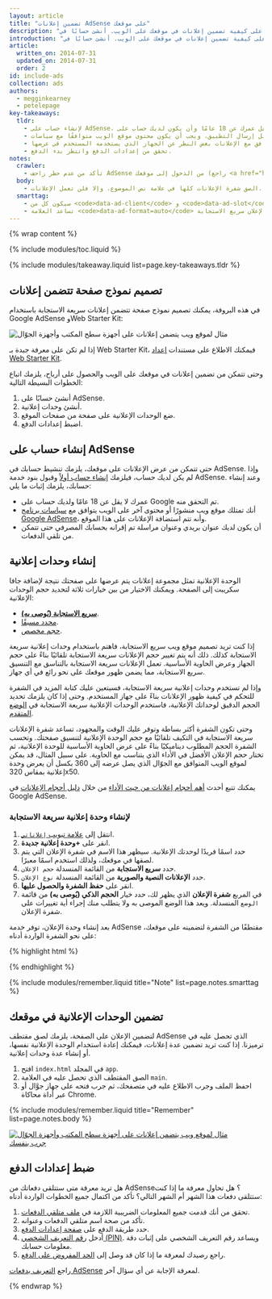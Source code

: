 ```yaml
---
layout: article
title: "تضمين إعلانات AdSense على موقعك"
description: "اتبع الخطوات الواردة في هذا الدليل للتعرف على كيفية تضمين إعلانات في موقعك على الويب. أنشئ حسابًا في AdSense، وأنشئ وحدات إعلانية، وضع الوحدات في موقعك، واضبط إعدادات الدفع، ومن ثم ستتلقى الدفعات."
introduction: "اتبع الخطوات الواردة في هذا الدليل للتعرف على كيفية تضمين إعلانات في موقعك على الويب. أنشئ حسابًا في AdSense، وأنشئ وحدات إعلانية، وضع الوحدات في موقعك، واضبط إعدادات الدفع، ومن ثم ستتلقى الدفعات."
article:
  written_on: 2014-07-31
  updated_on: 2014-07-31
  order: 2
id: include-ads
collection: ads
authors:
  - megginkearney
  - petelepage
key-takeaways:
  tldr: 
    - لإنشاء حساب على AdSense، يجب ألا يقل عمرك عن 18 عامًا وأن يكون لديك حساب على Google وعنوان.
    - يجب أن يكون موقعك منشورًا قبل إرسال التطبيق، ويجب أن يكون محتوى موقع الويب متوافقًا مع سياسات AdSense.
    - أنشئ وحدات إعلانية سريعة الاستجابة لضمان التوافق مع الإعلانات بغض النظر عن الجهاز الذي يستخدمه المستخدم في عرضها.
    - تحقق من إعدادات الدفع وانتظر بدء الدفع.
notes:
  crawler:
    - تأكد من عدم حظر زاحف AdSense من الدخول إلى موقعك (راجع <a href="https://support.google.com/adsense/answer/10532">مقالة المساعدة هذه</a>). 
  body:
    - الصق شفرة الإعلانات كلها في علامة نص الموضوع، وإلا فلن تعمل الإعلانات.
  smarttag:
    - سيكون كل من <code>data-ad-client</code> و <code>data-ad-slot</code> فريدًا لكل إعلان تنشئه.
    - تساعد العلامة <code>data-ad-format=auto</code> ضمن شفرة الإعلان التي يتم إنشاؤها في تمكين سلوك تحديد الحجم الذكي لوحدة الإعلان سريع الاستجابة.
---
```


{% wrap content %}

{% include modules/toc.liquid %}

{% include modules/takeaway.liquid list=page.key-takeaways.tldr %}

## تصميم نموذج صفحة تتضمن إعلانات

في هذه البروفة، يمكنك تصميم نموذج صفحة تتضمن إعلانات سريعة الاستجابة باستخدام Google AdSense وWeb Starter Kit:

<img src="images/ad-ss-600.png" sizes="100vw" 
  srcset="images/ad-ss-1200.png 1200w, 
          images/ad-ss-900.png 900w,
          images/ad-ss-600.png 600w, 
          images/ad-ss-300.png 300w" 
  alt="مثال لموقع ويب يتضمن إعلانات على أجهزة سطح المكتب وأجهزة الجوّال">

إذا لم تكن على معرفة جيدة بـ Web Starter Kit، فيمكنك الاطلاع على مستندات [إعداد Web Starter Kit]({{site.fundamentals}}/tools/setup/setup_kit.html).

وحتى تتمكن من تضمين إعلانات في موقعك على الويب والحصول على أرباح، يلزمك اتباع الخطوات البسيطة التالية:

1. أنشئ حسابًا على AdSense.
2. أنشئ وحدات إعلانية.
3. ضع الوحدات الإعلانية على صفحة من صفحات الموقع.
4. اضبط إعدادات الدفع.

## إنشاء حساب على AdSense
حتى تتمكن من عرض الإعلانات على موقعك، يلزمك تنشيط حسابك في AdSense. وإذا لم يكن لديك حساب، فيلزمك [إنشاء حساب أولاً](https://www.google.com/adsense/) وقبول بنود خدمة AdSense.  وعند إنشاء حسابك، يلزمك إثبات ما يلي:

* عمرك لا يقل عن 18 عامًا ولديك حساب على Google تم التحقق منه.
* أنك تمتلك موقع ويب منشورًا أو محتوى آخر على الويب يتوافق مع
[سياسات برنامج Google AdSense](https://support.google.com/adsense/answer/48182)، وأنه تتم استضافة الإعلانات على هذا الموقع.
* أن يكون لديك عنوان بريدي وعنوان مراسلة تم إقرانه بحسابك المصرفي حتى تتمكن من تلقي الدفعات.

## إنشاء وحدات إعلانية

الوحدة الإعلانية تمثل مجموعة إعلانات يتم عرضها على صفحتك نتيجة لإضافة جافا سكريبت إلى الصفحة.  ويمكنك الاختيار من بين خيارات ثلاثة لتحديد حجم الوحدات الإعلانية:

* **[سريع الاستجابة (يُوصى به)](https://support.google.com/adsense/answer/3213689)**. 
* [محدد مسبقًا](https://support.google.com/adsense/answer/6002621).
* [حجم مخصص](https://support.google.com/adsense/answer/3289364).

إذا كنت تريد تصميم موقع ويب سريع الاستجابة، فاهتم باستخدام وحدات إعلانية سريعة الاستجابة كذلك.
ذلك أنه يتم تغيير حجم الإعلانات سريعة الاستجابة تلقائيًا بناءً على حجم الجهاز وعرض الحاوية الأساسية.
تعمل الإعلانات سريعة الاستجابة بالتناسق مع التنسيق سريع الاستجابة، مما يضمن ظهور موقعك على نحو رائع في أي جهاز.

وإذا لم تستخدم وحدات إعلانية سريعة الاستجابة، فسيتعين عليك كتابة المزيد في الشفرة للتحكم في كيفية ظهور الإعلانات بناءً على جهاز المستخدم. وحتى إذا كان يلزمك تحديد الحجم الدقيق لوحداتك الإعلانية، فاستخدم الوحدات الإعلانية سريعة الاستجابة في [الوضع المتقدم]({{site.fundamentals}}/monetization/ads/customize-ads.html#what-if-responsive-sizing-isnt-enough).

وحتى تكون الشفرة أكثر بساطة وتوفر عليك الوقت والمجهود، تساعد شفرة الإعلانات سريعة الاستجابة في التكيف تلقائيًا مع حجم الوحدة الإعلانية لتنسيق صفحتك. 
وتحسب الشفرة الحجم المطلوب ديناميكيًا بناءً على عرض الحاوية الأساسية للوحدة الإعلانية، ثم تختار حجم الإعلان الأفضل في الأداء الذي يتناسب مع الحاوية.
على سبيل المثال، قد يمكن لموقع الويب المتوافق مع الجوّال الذي يصل عرضه إلى 360 بكسل أن يعرض وحدة إعلانية بمقاس 320x50.

يمكنك تتبع أحدث [أهم أحجام إعلانات من حيث الأداء](https://support.google.com/adsense/answer/6002621#top) من خلال [دليل أحجام الإعلانات](https://support.google.com/adsense/answer/6002621#top) في Google AdSense.

### لإنشاء وحدة إعلانية سريعة الاستجابة

1. انتقل إلى [علامة تبويب `إعلاناتي`](https://www.google.com/adsense/app#myads-springboard).
2. انقر على <strong>+وحدة إعلانية جديدة</strong>.
3. حدد اسمًا فريدًا لوحدتك الإعلانية. سيظهر هذا الاسم في شفرة الإعلان التي يتم لصقها في موقعك، ولذلك استخدم اسمًا معبرًا.
4. حدد <strong>سريع الاستجابة</strong> من القائمة المنسدلة `حجم الإعلان`.
5. حدد <strong>الإعلانات النصية والصورية</strong> من القائمة المنسدلة `نوع الإعلان`.
6. انقر على <strong>حفظ الشفرة والحصول عليها</strong>.
7. في المربع <strong>شفرة الإعلان</strong> الذي يظهر لك، حدد خيار <strong>الحجم الذكي (يُوصى به)</strong> من قائمة `الوضع` المنسدلة. 
ويعد هذا الوضع الموصى به ولا يتطلب منك إجراء أية تغييرات على شفرة الإعلان.

بعد إنشاء وحدة الإعلان، توفر خدمة AdSense مقتطفًا من الشفرة لتضمينه على موقعك، على نحو الشفرة الواردة أدناه:

{% highlight html %}
<script async src="//pagead2.googlesyndication.com/pagead/js/adsbygoogle.js"></script>
<!-- Top ad in web starter kit sample -->
<ins class="adsbygoogle"
  style="display:block"
  data-ad-client="XX-XXX-XXXXXXXXXXXXXXXX"
  data-ad-slot="XXXXXXXXXX"
  data-ad-format="auto"></ins>
<script>
  (adsbygoogle = window.adsbygoogle || []).push({});
</script>
{% endhighlight %}

{% include modules/remember.liquid title="Note" list=page.notes.smarttag %}

## تضمين الوحدات الإعلانية في موقعك

لتضمين الإعلان على الصفحة، يلزمك لصق مقتطف AdSense الذي تحصل عليه في ترميزنا.  إذا كنت تريد تضمين عدة إعلانات، فيمكنك إعادة استخدام الوحدة الإعلانية نفسها، أو إنشاء عدة وحدات إعلانية.

1. افتح `index.html` في المجلد `app`.
2. الصق المقتطف الذي تحصل عليه في العلامة `main`.
3. احفظ الملف وجرب الاطلاع عليه في متصفحك، ثم جرب فتحه على جهاز جوَّال أو عبر أداة محاكاة Chrome.

{% include modules/remember.liquid title="Remember" list=page.notes.body %}

<div>
  <a href="/web/fundamentals/resources/samples/monetization/ads/">
    <img src="images/ad-ss-600.png" sizes="100vw" 
      srcset="images/ad-ss-1200.png 1200w, 
              images/ad-ss-900.png 900w,
              images/ad-ss-600.png 600w, 
              images/ad-ss-300.png 300w" 
      alt="مثال لموقع ويب يتضمن إعلانات على أجهزة سطح المكتب وأجهزة الجوّال">
    <br>
  جرب بنفسك
          </a>
</div>

## ضبط إعدادات الدفع

هل تريد معرفة متى ستتلقى دفعاتك من AdSense؟ هل تحاول معرفة ما إذا كنت ستتلقى دفعات هذا الشهر أم الشهر التالي؟ تأكد من اكتمال جميع الخطوات الواردة أدناه:

1. تحقق من أنك قدمت جميع المعلومات الضريبية اللازمة في [ملف متلقي الدفعات](https://www.google.com/adsense/app#payments3/h=BILLING_PROFILE). 
2. تأكد من صحة اسم متلقي الدفعات وعنوانه.
3. حدد طريقة الدفع على [صفحة إعدادات الدفع](https://www.google.com/adsense/app#payments3/h=ACCOUNT_SETTINGS).
4. أدخل [رقم التعريف الشخصي (PIN)](https://support.google.com/adsense/answer/157667). ويساعد رقم التعريف الشخصي على إثبات دقة معلومات حسابك.
5. راجع رصيدك لمعرفة ما إذا كان قد وصل إلى [الحد المفروض على الدفع](https://support.google.com/adsense/answer/1709871). 

راجع [التعريف بدفعات AdSense](https://support.google.com/adsense/answer/1709858) لمعرفة الإجابة عن أي سؤال آخر.

{% endwrap %}

